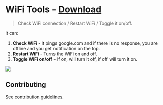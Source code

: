 # WiFi Tools - [Download](https://github.com/nikitavoloboev/small-workflows/blob/master/wifi-tools/WiFi%20tools.alfredworkflow?raw=true)
> Check WiFi connection / Restart WiFi / Toggle it on/off.

It can:
1. **Check WiFi** - It pings google.com and if there is no response, you are offline and you get notification on the top.
2. **Restart WiFi** - Turns the WiFi on and off.
3. **Toggle WiFi on/off** - If on, will turn it off, if off will turn it on.

![](https://i.imgur.com/oRFkr1h.png)

## Contributing
See [contribution guidelines](../CONTRIBUTING.md#readme).
